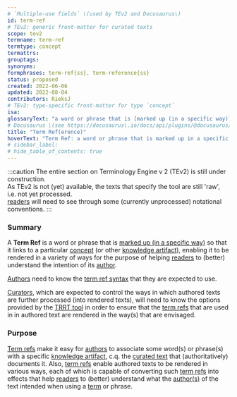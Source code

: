 ```yaml
---
# `Multiple-use fields` \(used by TEv2 and Docusaurus\)
id: term-ref
# TEv2: generic front-matter for curated texts
scope: tev2
termname: term-ref
termtype: concept
termattrs:
grouptags:
synonyms:
formphrases: term-ref{ss}, term-reference{ss}
status: proposed
created: 2022-06-06
updated: 2022-08-04
contributors: RieksJ
# TEv2: type-specific front-matter for type `concept`
isa:
glossaryText: "a word or phrase that is [marked up (in a specific way)](/docs/tev2/spec-syntax/term-ref-syntax) so that it links to a particular [concept](@) (or other [knowledge artifact](@)), enabling it to be rendered in a variety of ways for the purpose of helping [readers](@) to (better) understand the intention of its [author](@)."
# Docusaurus \(see https://docusaurus\.io/docs/api/plugins/@docusaurus/plugin-content-docs#markdown-front-matter\):
title: "Term Ref(erence)"
hoverText: "Term Ref: a word or phrase that is marked up in a specific way so that it links to a particular Concept (or other Knowledge Artifact), enabling it to be rendered in a variety of ways for the purpose of helping Rreaders understand the intention of its Author."
# sidebar_label:
# hide_table_of_contents: true
---
```


:::caution
The entire section on Terminology Engine v 2 (TEv2) is still under construction.<br/>
As TEv2 is not (yet) available, the texts that specify the tool are still 'raw', i.e. not yet processed.<br/>[readers](@) will need to see through some (currently unprocessed) notational conventions.
:::

### Summary
A **Term Ref** is a word or phrase that is [marked up (in a specific way)](/docs/tev2/spec-syntax/term-ref-syntax) so that it links to a particular [concept](@) (or other [knowledge artifact](@)), enabling it to be rendered in a variety of ways for the purpose of helping [readers](@) to (better) understand the intention of its [author](@).

[Authors](@) need to know the [term ref syntax](/docs/tev2/spec-syntax/term-ref-syntax) that they are expected to use.

[Curators](@), which are expected to control the ways in which authored texts are further processed (into rendered texts), will need to know the options provided by the [TRRT tool](/docs/tev2/spec-tools/trrt) in order to ensure that the [term refs](@) that are used in in authored text are rendered in the way(s) that are envisaged.

### Purpose
[Term refs](@) make it easy for [authors](@) to associate some word(s) or phrase(s) with a specific [knowledge artifact](@), c.q. the [curated text](@) that (authoritatively) documents it. Also, [term refs](@) enable authored texts to be rendered in various ways, each of which is capable of converting such [term refs](@) into effects that help [readers](@) to (better) understand what the [author(s)](@) of the text intended when using a [term](@) or phrase.